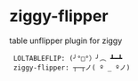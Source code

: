 ziggy-flipper
===============

table unflipper plugin for ziggy

```
 LOLTABLEFLIP: (╯°□°）╯︵ ┻━┻
 ziggy-flipper: ┬─┬ノ( º _ ºノ)
```